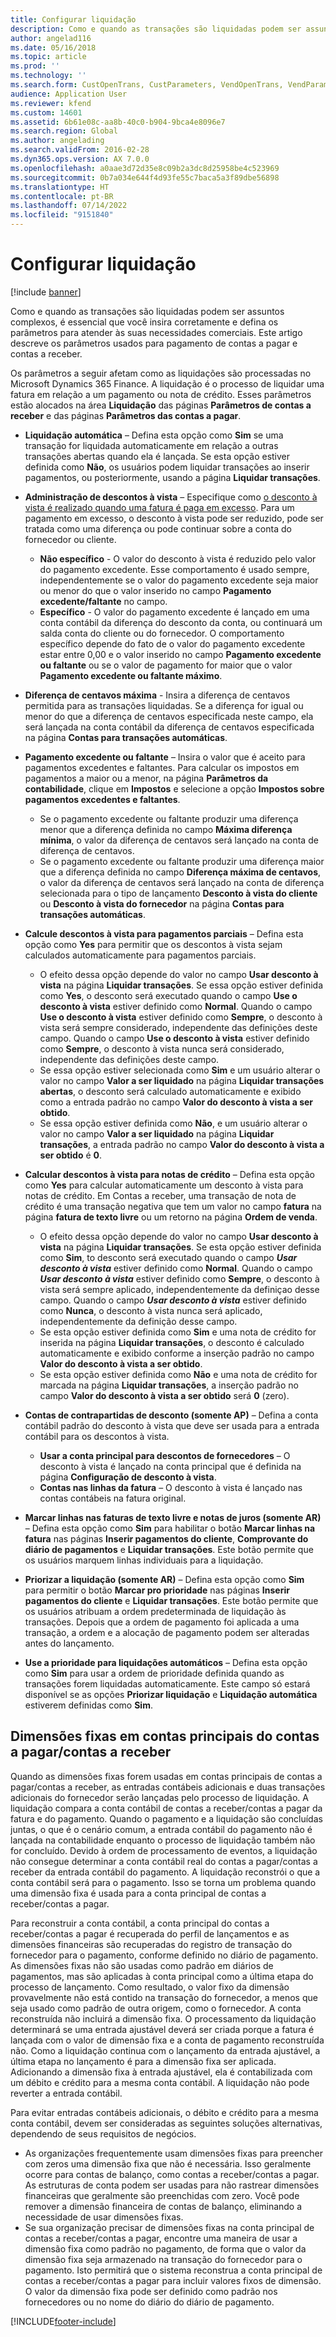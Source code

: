 ```yaml
---
title: Configurar liquidação
description: Como e quando as transações são liquidadas podem ser assuntos complexos, é essencial que você insira corretamente e defina os parâmetros para atender às suas necessidades comerciais. Este artigo descreve os parâmetros usados para pagamento de contas a pagar e contas a receber.
author: angelad116
ms.date: 05/16/2018
ms.topic: article
ms.prod: ''
ms.technology: ''
ms.search.form: CustOpenTrans, CustParameters, VendOpenTrans, VendParameters
audience: Application User
ms.reviewer: kfend
ms.custom: 14601
ms.assetid: 6b61e08c-aa8b-40c0-b904-9bca4e8096e7
ms.search.region: Global
ms.author: angelading
ms.search.validFrom: 2016-02-28
ms.dyn365.ops.version: AX 7.0.0
ms.openlocfilehash: a0aae3d72d35e8c09b2a3dc8d25958be4c523969
ms.sourcegitcommit: 0b7a034e644f4d93fe55c7baca5a3f89dbe56898
ms.translationtype: HT
ms.contentlocale: pt-BR
ms.lasthandoff: 07/14/2022
ms.locfileid: "9151840"
---
```

# <a name="configure-settlement"></a>Configurar liquidação

[!include [banner](../includes/banner.md)]

Como e quando as transações são liquidadas podem ser assuntos complexos, é essencial que você insira corretamente e defina os parâmetros para atender às suas necessidades comerciais. Este artigo descreve os parâmetros usados para pagamento de contas a pagar e contas a receber. 

Os parâmetros a seguir afetam como as liquidações são processadas no Microsoft Dynamics 365 Finance. A liquidação é o processo de liquidar uma fatura em relação a um pagamento ou nota de crédito. Esses parâmetros estão alocados na área **Liquidação** das páginas **Parâmetros de contas a receber** e das páginas **Parâmetros das contas a pagar**.

- **Liquidação automática** – Defina esta opção como **Sim** se uma transação for liquidada automaticamente em relação a outras transações abertas quando ela é lançada. Se esta opção estiver definida como **Não**, os usuários podem liquidar transações ao inserir pagamentos, ou posteriormente, usando a página **Liquidar transações**.
- **Administração de descontos à vista** – Especifique como [o desconto à vista é realizado quando uma fatura é paga em excesso](cash-discount-handling-overpayments.md). Para um pagamento em excesso, o desconto à vista pode ser reduzido, pode ser tratada como uma diferença ou pode continuar sobre a conta do fornecedor ou cliente.
  -   **Não específico** - O valor do desconto à vista é reduzido pelo valor do pagamento excedente. Esse comportamento é usado sempre, independentemente se o valor do pagamento excedente seja maior ou menor do que o valor inserido no campo **Pagamento excedente/faltante** no campo.
  -   **Específico** - O valor do pagamento excedente é lançado em uma conta contábil da diferença do desconto da conta, ou continuará um salda conta do cliente ou do fornecedor. O comportamento específico depende do fato de o valor do pagamento excedente estar entre 0,00 e o valor inserido no campo **Pagamento excedente ou faltante** ou se o valor de pagamento for maior que o valor **Pagamento excedente ou faltante máximo**.
- **Diferença de centavos máxima** - Insira a diferença de centavos permitida para as transações liquidadas. Se a diferença for igual ou menor do que a diferença de centavos especificada neste campo, ela será lançada na conta contábil da diferença de centavos especificada na página **Contas para transações automáticas**.
- **Pagamento excedente ou faltante** – Insira o valor que é aceito para pagamentos excedentes e faltantes. Para calcular os impostos em pagamentos a maior ou a menor, na página **Parâmetros da contabilidade**, clique em **Impostos** e selecione a opção **Impostos sobre pagamentos excedentes e faltantes**.
  -   Se o pagamento excedente ou faltante produzir uma diferença menor que a diferença definida no campo **Máxima diferença mínima**, o valor da diferença de centavos será lançado na conta de diferença de centavos.
  -   Se o pagamento excedente ou faltante produzir uma diferença maior que a diferença definida no campo **Diferença máxima de centavos**, o valor da diferença de centavos será lançado na conta de diferença selecionada para o tipo de lançamento **Desconto à vista do cliente** ou **Desconto à vista do fornecedor** na página **Contas para transações automáticas**.
- **Calcule descontos à vista para pagamentos parciais** – Defina esta opção como **Yes** para permitir que os descontos à vista sejam calculados automaticamente para pagamentos parciais.
  -   O efeito dessa opção depende do valor no campo **Usar desconto à vista** na página **Liquidar transações**. Se essa opção estiver definida como **Yes**, o desconto será executado quando o campo **Use o desconto à vista** estiver definido como **Normal**. Quando o campo **Use o desconto à vista** estiver definido como **Sempre**, o desconto à vista será sempre considerado, independente das definições deste campo. Quando o campo **Use o desconto à vista** estiver definido como **Sempre**, o desconto à vista nunca será considerado, independente das definições deste campo.
  -   Se essa opção estiver selecionada como **Sim** e um usuário alterar o valor no campo **Valor a ser liquidado** na página **Liquidar transações abertas**, o desconto será calculado automaticamente e exibido como a entrada padrão no campo **Valor do desconto à vista a ser obtido**.
  -   Se essa opção estiver definida como **Não**, e um usuário alterar o valor no campo **Valor a ser liquidado** na página **Liquidar transações**, a entrada padrão no campo **Valor do desconto à vista a ser obtido** é **0**.
- **Calcular descontos à vista para notas de crédito** – Defina esta opção como **Yes** para calcular automaticamente um desconto à vista para notas de crédito. Em Contas a receber, uma transação de nota de crédito é uma transação negativa que tem um valor no campo **fatura** na página **fatura de texto livre** ou um retorno na página **Ordem de venda**.
  - O efeito dessa opção depende do valor no campo <strong>Usar desconto à vista</strong> na página <strong>Liquidar transações</strong>. Se esta opção estiver definida como <strong>Sim</strong>, to desconto será executado quando o campo *<strong><em>Usar desconto à vista</em></strong>* estiver definido como <strong>Normal</strong>. Quando o campo *<strong><em>Usar desconto à vista</em></strong>* estiver definido como <strong>Sempre</strong>, o desconto à vista será sempre aplicado, independentemente da definiçao desse campo. Quando o campo *<strong><em>Usar desconto à vista</em></strong>* estiver definido como <strong>Nunca</strong>, o desconto à vista nunca será aplicado, independentemente da definição desse campo.
  - Se esta opção estiver definida como **Sim** e uma nota de crédito for inserida na página **Liquidar transações**, o desconto é calculado automaticamente e exibido conforme a inserção padrão no campo **Valor do desconto à vista a ser obtido**.
  - Se esta opção estiver definida como **Não** e uma nota de crédito for marcada na página **Liquidar transações**, a inserção padrão no campo **Valor do desconto à vista a ser obtido** será **0** (zero).

- **Contas de contrapartidas de desconto (somente AP)** – Defina a conta contábil padrão do desconto à vista que deve ser usada para a entrada contábil para os descontos à vista.
  -   **Usar a conta principal para descontos de fornecedores** – O desconto à vista é lançado na conta principal que é definida na página **Configuração de desconto à vista**.
  -   **Contas nas linhas da fatura** – O desconto à vista é lançado nas contas contábeis na fatura original.
- **Marcar linhas nas faturas de texto livre e notas de juros (somente AR)** – Defina esta opção como **Sim** para habilitar o botão **Marcar linhas na fatura** nas páginas **Inserir pagamentos do cliente**, **Comprovante do diário de pagamentos** e **Liquidar transações**. Este botão permite que os usuários marquem linhas individuais para a liquidação.
- **Priorizar a liquidação (somente AR)** – Defina esta opção como **Sim** para permitir o botão **Marcar pro prioridade** nas páginas **Inserir pagamentos do cliente** e **Liquidar transações**. Este botão permite que os usuários atribuam a ordem predeterminada de liquidação às transações.  Depois que a ordem de pagamento foi aplicada a uma transação, a ordem e a alocação de pagamento podem ser alteradas antes do lançamento.
- **Use a prioridade para liquidações automáticos** – Defina esta opção como **Sim** para usar a ordem de prioridade definida quando as transações forem liquidadas automaticamente. Este campo só estará disponível se as opções **Priorizar liquidação** e **Liquidação automática** estiverem definidas como **Sim**.

## <a name="fixed-dimensions-on-accounts-receivableaccounts-payable-main-accounts"></a>Dimensões fixas em contas principais do contas a pagar/contas a receber

Quando as dimensões fixas forem usadas em contas principais de contas a pagar/contas a receber, as entradas contábeis adicionais e duas transações adicionais do fornecedor serão lançadas pelo processo de liquidação. A liquidação compara a conta contábil de contas a receber/contas a pagar da fatura e do pagamento.  Quando o pagamento e a liquidação são concluídas juntas, o que é o cenário comum, a entrada contábil do pagamento não é lançada na contabilidade enquanto o processo de liquidação também não for concluído. Devido à ordem de processamento de eventos, a liquidação não consegue determinar a conta contábil real do contas a pagar/contas a receber da entrada contábil do pagamento. A liquidação reconstrói o que a conta contábil será para o pagamento. Isso se torna um problema quando uma dimensão fixa é usada para a conta principal de contas a receber/contas a pagar.

Para reconstruir a conta contábil, a conta principal do contas a receber/contas a pagar é recuperada do perfil de lançamentos e as dimensões financeiras são recuperadas do registro de transação do fornecedor para o pagamento, conforme definido no diário de pagamento. As dimensões fixas não são usadas como padrão em diários de pagamentos, mas são aplicadas à conta principal como a última etapa do processo de lançamento. Como resultado, o valor fixo da dimensão provavelmente não está contido na transação do fornecedor, a menos que seja usado como padrão de outra origem, como o fornecedor. A conta reconstruída não incluirá a dimensão fixa. O processamento da liquidação determinará se uma entrada ajustável deverá ser criada porque a fatura é lançada com o valor de dimensão fixa e a conta de pagamento reconstruída não.  Como a liquidação continua com o lançamento da entrada ajustável, a última etapa no lançamento é para a dimensão fixa ser aplicada. Adicionando a dimensão fixa à entrada ajustável, ela é contabilizada com um débito e crédito para a mesma conta contábil. A liquidação não pode reverter a entrada contábil.

Para evitar entradas contábeis adicionais, o débito e crédito para a mesma conta contábil, devem ser consideradas as seguintes soluções alternativas, dependendo de seus requisitos de negócios. 

-   As organizações frequentemente usam dimensões fixas para preencher com zeros uma dimensão fixa que não é necessária. Isso geralmente ocorre para contas de balanço, como contas a receber/contas a pagar. As estruturas de conta podem ser usadas para não rastrear dimensões financeiras que geralmente são preenchidas com zero.  Você pode remover a dimensão financeira de contas de balanço, eliminando a necessidade de usar dimensões fixas.
-   Se sua organização precisar de dimensões fixas na conta principal de contas a receber/contas a pagar, encontre uma maneira de usar a dimensão fixa como padrão no pagamento, de forma que o valor da dimensão fixa seja armazenado na transação do fornecedor para o pagamento. Isto permitirá que o sistema reconstrua a conta principal de contas a receber/contas a pagar para incluir valores fixos de dimensão. O valor da dimensão fixa pode ser definido como padrão nos fornecedores ou no nome do diário do diário de pagamento.


[!INCLUDE[footer-include](../../includes/footer-banner.md)]
